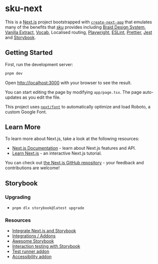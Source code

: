 # sku-next

This is a [Next.js](https://nextjs.org/) project bootstrapped with [`create-next-app`](https://github.com/vercel/next.js/tree/canary/packages/create-next-app) that emulates many of the benefits that [sku](https://github.com/seek-oss/sku) provides including [Braid Design System](https://seek-oss.github.io/braid-design-system/), [Vanilla Extract](https://vanilla-extract.style/), [Vocab](https://github.com/seek-oss/vocab), Localised routing, [Playwright](https://playwright.dev/), [ESLint](http://eslint.org/), [Prettier](https://prettier.io/), [Jest](https://facebook.github.io/jest/) and [Storybook](https://storybook.js.org/).

## Getting Started

First, run the development server:

```bash
pnpm dev
```

Open [http://localhost:3000](http://localhost:3000) with your browser to see the result.

You can start editing the page by modifying `app/page.tsx`. The page auto-updates as you edit the file.

This project uses [`next/font`](https://nextjs.org/docs/basic-features/font-optimization) to automatically optimize and load Roboto, a custom Google Font.

## Learn More

To learn more about Next.js, take a look at the following resources:

- [Next.js Documentation](https://nextjs.org/docs) - learn about Next.js features and API.
- [Learn Next.js](https://nextjs.org/learn) - an interactive Next.js tutorial.

You can check out [the Next.js GitHub repository](https://github.com/vercel/next.js/) - your feedback and contributions are welcome!

## Storybook

### Upgrading

- `pnpm dlx storybook@latest upgrade`

### Resources

- [Integrate Next.js and Storybook](https://storybook.js.org/recipes/next)
- [Integrations / Addons](https://storybook.js.org/integrations)
- [Awesome Storybook](https://github.com/lauthieb/awesome-storybook)
- [Interaction testing with Storybook](https://storybook.js.org/blog/interaction-testing-with-storybook/)
- [Test runner addon](https://storybook.js.org/addons/@storybook/test-runner)
- [Accessibility addon](https://storybook.js.org/addons/@storybook/addon-a11y/)
